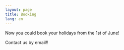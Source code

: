 ```yaml
---
layout: page
title: Booking
lang: en
---
```



Now you could book your holidays from the 1st of June!

Contact us by email!!



